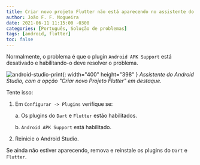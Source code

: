 ```yaml
---
title: Criar novo projeto Flutter não está aparecendo no assistente do Android Studio
author: João F. F. Nogueira
date: 2021-06-11 11:15:00 -0300
categories: [Português, Solução de problemas]
tags: [android, flutter]
toc: false
---
```


Normalmente, o problema é que o plugin `Android APK Support` está desativado e habilitando-o deve resolver o problema. 

   ![android-studio-print](/posts/2021-06-11-01.png){: width="400" height="398" }
_Assistente do Android Studio, com a opção "Criar novo Projeto Flutter" em destaque._

Tente isso: 

1. Em `Configurar -> Plugins` verifique se: 

   a. Os plugins do `Dart` e `Flutter` estão habilitados. 

   b. `Android APK Support` está habilitado. 

2. Reinicie o Android Studio. 

Se ainda não estiver aparecendo, remova e reinstale os plugins do `Dart` e `Flutter`.
